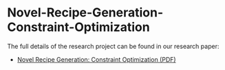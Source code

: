 # Novel-Recipe-Generation-Constraint-Optimization

The full details of the research project can be found in our research paper:

- [Novel Recipe Generation: Constraint Optimization (PDF)](Novel%20Recipe%20Generation_Constraint%20Optimization.pdf)

